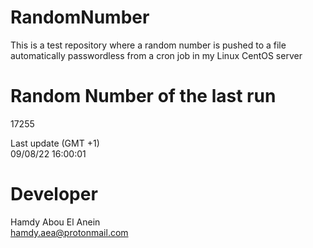 # RandomNumber    
This is a test repository where a random number is pushed to a file automatically passwordless from a cron job in my Linux CentOS server    
# Random Number of the last run   
17255
      
Last update (GMT +1)    
09/08/22 16:00:01
# Developer    
Hamdy Abou El Anein   
hamdy.aea@protonmail.com
